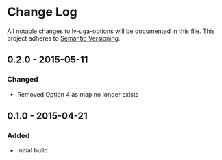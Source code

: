 # Change Log
All notable changes to lv-uga-options will be documented in this file. This project adheres to [Semantic Versioning](http://semver.org).

## 0.2.0 - 2015-05-11

### Changed

- Removed Option 4 as map no longer exists

## 0.1.0 - 2015-04-21

### Added

- Initial build
